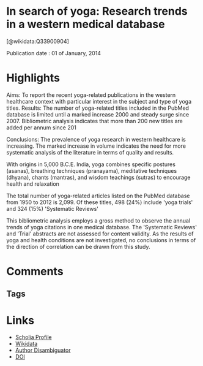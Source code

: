 
In search of yoga: Research trends in a western medical database
================================================================
  
  [@wikidata:Q33900904]  
  
Publication date : 01 of January, 2014  

# Highlights
Aims: To report the recent yoga-related publications in the western healthcare context with particular interest in the subject and type of yoga titles.
Results: The number of yoga-related titles included in the PubMed database is limited until a marked increase 2000 and steady surge since 2007. Bibliometric analysis indicates that more than 200 new titles are added per annum since 201

Conclusions: The prevalence of yoga research in western healthcare is increasing. The marked increase in volume indicates the need for more systematic analysis of the literature in terms of quality and results.


With origins in 5,000 B.C.E. India, yoga combines specific postures (asanas), breathing techniques (pranayama), meditative techniques (dhyana), chants (mantras), and wisdom teachings (sutras) to encourage health and relaxation


The total number of yoga-related articles listed on the PubMed database from 1950 to 2012 is 2,099. Of these titles, 498 (24%) include 'yoga trials' and 324 (15%) 'Systematic Reviews' 

This bibliometric analysis employs a gross method to observe the annual trends of yoga citations in one medical database. The 'Systematic Reviews' and 'Trial' abstracts are not assessed for content validity. As the results of yoga and health conditions are not investigated, no conclusions in terms of the direction of correlation can be drawn from this study.



# Comments

## Tags

# Links
  
 * [Scholia Profile](https://scholia.toolforge.org/work/Q33900904)  
 * [Wikidata](https://www.wikidata.org/wiki/Q33900904)  
 * [Author Disambiguator](https://author-disambiguator.toolforge.org/work_item_oauth.php?id=Q33900904&batch_id=&match=1&author_list_id=&doit=Get+author+links+for+work)  
 * [DOI](https://doi.org/10.4103/0973-6131.123470)  
